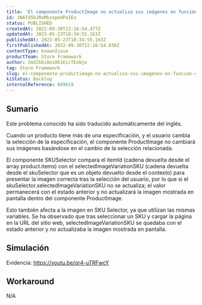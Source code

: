 ```yaml
---
title: 'El componente ProductImage no actualiza sus imágenes en función del cambio de las especificaciones SKU.'
id: 3NATd5bJRoMbzepedPaIEu
status: PUBLISHED
createdAt: 2022-09-30T22:16:54.477Z
updatedAt: 2023-05-23T18:34:55.163Z
publishedAt: 2023-05-23T18:34:55.163Z
firstPublishedAt: 2022-09-30T22:16:54.836Z
contentType: knownIssue
productTeam: Store Framework
author: 2mXZkbi0oi061KicTExNjo
tag: Store Framework
slug: el-componente-productimage-no-actualiza-sus-imagenes-en-funcion-del-cambio-de-las-especificaciones-sku
kiStatus: Backlog
internalReference: 669619
---
```


## Sumario

<div class="alert alert-info">
  <p>Este problema conocido ha sido traducido automáticamente del inglés.</p>
</div>



Cuando un producto tiene más de una especificación, y el usuario cambia la selección de la especificación, el componente ProductImage no cambiará sus imágenes basándose en el cambio de la selección relacionada.

El componente SKUSelector compara el itemId (cadena devuelta desde el array product.items) con el selectedImageVariationSKU (cadena devuelta desde el skuSelector que es un objeto devuelto desde el contexto) para presentar la imagen correcta tras la selección del usuario, por lo que si el skuSelector.selectedImageVariationSKU no se actualiza; el valor permanecerá con el estado anterior y no actualizará la imagen mostrada en pantalla dentro del componente ProductImage.

Esto también afecta a la imagen en SKU Selector, ya que utilizan las mismas variables. Se ha observado que tras seleccionar un SKU y cargar la página en la URL del sitio web, selectedImageVariationSKU se quedaba con el estado anterior y no actualizaba la imagen mostrada en pantalla.


##

## Simulación


Evidencia: https://youtu.be/qr4-uTRFwcY



## Workaround


N/A

